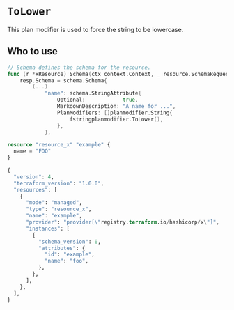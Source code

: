 # `ToLower`

This plan modifier is used to force the string to be lowercase.

## Who to use

```go
// Schema defines the schema for the resource.
func (r *xResource) Schema(ctx context.Context, _ resource.SchemaRequest, resp *resource.SchemaResponse) {
    resp.Schema = schema.Schema{
        (...)
            "name": schema.StringAttribute{
                Optional:            true,
                MarkdownDescription: "A name for ...",
                PlanModifiers: []planmodifier.String{
                    fstringplanmodifier.ToLower(),
                },
            },
```

```tf title="main.tf"
resource "resource_x" "example" {
  name = "FOO"
}
```

```tf title="terraform.tfstate"
{
  "version": 4,
  "terraform_version": "1.0.0",
  "resources": [
    {
      "mode": "managed",
      "type": "resource_x",
      "name": "example",
      "provider": "provider[\"registry.terraform.io/hashicorp/x\"]",
      "instances": [
        {
          "schema_version": 0,
          "attributes": {
            "id": "example",
            "name": "foo",
          },
        },
      ],
    },
  ],
}
```

